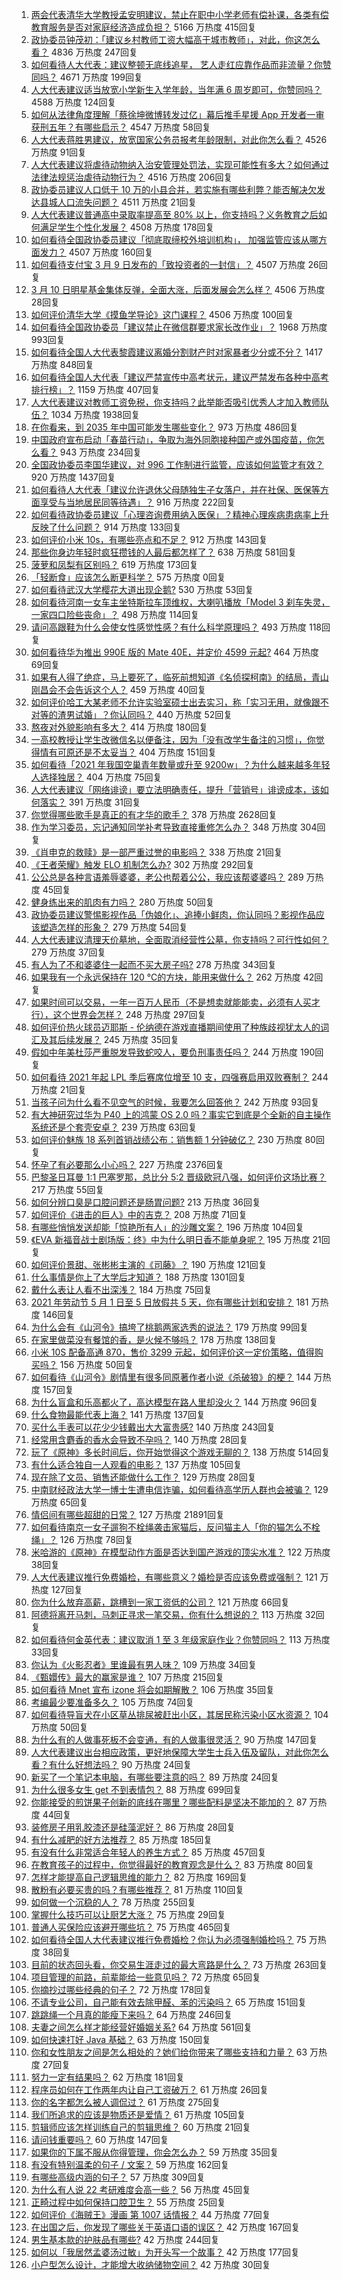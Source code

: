 1. [两会代表清华大学教授孟安明建议，禁止在职中小学老师有偿补课，各类有偿教育服务是否对家庭经济造成负担？](https://www.zhihu.com/question/448419438) 5166 万热度 415回复
1. [政协委员钟茂初：「建议乡村教师工资大幅高于城市教师」，对此，你这怎么看？](https://www.zhihu.com/question/448359133) 4836 万热度 247回复
1. [如何看待人大代表：建议整顿无底线追星， 艺人走红应靠作品而非流量？你赞同吗？](https://www.zhihu.com/question/448545659) 4671 万热度 199回复
1. [人大代表建议适当放宽小学新生入学年龄，当年满 6 周岁即可，你赞同吗？](https://www.zhihu.com/question/448559898) 4588 万热度 124回复
1. [如何从法律角度理解「蔡徐坤微博转发过亿」幕后推手星援 App 开发者一审获刑五年？有哪些启示？](https://www.zhihu.com/question/448562224) 4547 万热度 58回复
1. [人大代表蒋胜男建议，放宽国家公务员报考年龄限制，对此你怎么看？](https://www.zhihu.com/question/447039783) 4526 万热度 91回复
1. [人大代表建议将虐待动物纳入治安管理处罚法，实现可能性有多大？如何通过法律法规惩治虐待动物行为？](https://www.zhihu.com/question/448536131) 4516 万热度 206回复
1. [政协委员建议人口低于 10 万的小县合并，若实施有哪些利弊？能否解决欠发达县城人口流失问题？](https://www.zhihu.com/question/448537934) 4511 万热度 21回复
1. [人大代表建议普通高中录取率提高至 80% 以上，你支持吗？义务教育之后如何满足学生个性化发展？](https://www.zhihu.com/question/448440699) 4508 万热度 178回复
1. [如何看待全国政协委员建议「彻底取缔校外培训机构」， 加强监管应该从哪方面发力？](https://www.zhihu.com/question/448474428) 4507 万热度 160回复
1. [如何看待支付宝 3 月 9 日发布的「致投资者的一封信」？](https://www.zhihu.com/question/448531684) 4507 万热度 26回复
1. [3 月 10 日明星基金集体反弹，全面大涨，后面发展会怎么样？](https://www.zhihu.com/question/448591120) 4506 万热度 28回复
1. [如何评价清华大学《摸鱼学导论》这门课程？](https://www.zhihu.com/question/448630016) 4506 万热度 100回复
1. [如何看待全国政协委员「建议禁止在微信群要求家长改作业」？](https://www.zhihu.com/question/448203861) 1968 万热度 993回复
1. [如何看待全国人大代表黎霞建议离婚分割财产时对家暴者少分或不分？](https://www.zhihu.com/question/448382475) 1417 万热度 848回复
1. [如何看待全国人大代表「建议严禁宣传中高考状元，建议严禁发布各种中高考排行榜」？](https://www.zhihu.com/question/448195929) 1159 万热度 407回复
1. [人大代表建议对教师工资免税，你支持吗？此举能否吸引优秀人才加入教师队伍？](https://www.zhihu.com/question/448361377) 1034 万热度 1938回复
1. [在你看来，到 2035 年中国可能发生哪些变化？](https://www.zhihu.com/question/447592800) 973 万热度 486回复
1. [中国政府宣布启动「春苗行动」，争取为海外同胞接种国产或外国疫苗，你怎么看？](https://www.zhihu.com/question/448217663) 943 万热度 234回复
1. [全国政协委员李国华建议，对 996 工作制进行监管，应该如何监管才有效？](https://www.zhihu.com/question/448500726) 920 万热度 1437回复
1. [如何看待人大代表「建议允许退休父母随独生子女落户，并在社保、医保等方面享受与当地居民同等待遇」？](https://www.zhihu.com/question/448360534) 916 万热度 222回复
1. [如何看待政协委员建议「心理咨询费用纳入医保」？精神心理疾病患病率上升反映了什么问题？](https://www.zhihu.com/question/448413544) 914 万热度 133回复
1. [如何评价小米 10s，有哪些亮点和不足？](https://www.zhihu.com/question/448239993) 912 万热度 143回复
1. [那些你身边年轻时疯狂攒钱的人最后都怎样了？](https://www.zhihu.com/question/408964456) 638 万热度 581回复
1. [菠萝和凤梨有区别吗？](https://www.zhihu.com/question/20788381) 619 万热度 173回复
1. [「轻断食」应该怎么断更科学？](https://www.zhihu.com/roundtable/haochiqingnian) 575 万热度 0回复
1. [如何看待武汉大学樱花大道出现企鹅?](https://www.zhihu.com/question/447614949) 530 万热度 53回复
1. [如何看待河南一女车主坐特斯拉车顶维权，大喇叭播放「Model 3 刹车失灵，一家四口险些丧命」？](https://www.zhihu.com/question/448569872) 498 万热度 114回复
1. [请问高跟鞋为什么会使女性感觉性感？有什么科学原理吗？](https://www.zhihu.com/question/364229842) 493 万热度 118回复
1. [如何看待华为推出 990E 版的 Mate 40E，并定价 4599 元起?](https://www.zhihu.com/question/448542406) 464 万热度 69回复
1. [如果有人得了绝症，马上要死了，临死前想知道《名侦探柯南》的结局，青山刚昌会不会告诉这个人？](https://www.zhihu.com/question/448275927) 459 万热度 40回复
1. [如何评价哈工大某老师不允许实验室硕士出去实习，称「实习无用，就像跟不对等的渣男试婚」？你认同吗？](https://www.zhihu.com/question/448390973) 440 万热度 52回复
1. [熬夜对外貌影响有多大？](https://www.zhihu.com/question/284075314) 414 万热度 180回复
1. [一高校教授让学生改微信名以便备注，因为「没有改学生备注的习惯」，你觉得情有可原还是不太妥当？](https://www.zhihu.com/question/447768082) 404 万热度 151回复
1. [如何看待「2021 年我国空巢青年数量或升至 9200w」？为什么越来越多年轻人选择独居？](https://www.zhihu.com/question/448562387) 404 万热度 75回复
1. [人大代表建议「网络诽谤」要立法明确责任，提升「营销号」诽谤成本，该如何落实？](https://www.zhihu.com/question/447399573) 391 万热度 31回复
1. [你觉得哪些歌手是真正的有才华的歌手？](https://www.zhihu.com/question/421648239) 378 万热度 2628回复
1. [作为学习委员，忘记通知同学补考导致直接重修怎么办？](https://www.zhihu.com/question/367786613) 348 万热度 304回复
1. [《肖申克的救赎》是一部严重过誉的电影吗？](https://www.zhihu.com/question/26063628) 338 万热度 21回复
1. [《王者荣耀》触发 ELO 机制怎么办?](https://www.zhihu.com/question/341453743) 302 万热度 292回复
1. [公公总是各种言语羞辱婆婆，老公也帮着公公，我应该帮婆婆吗？](https://www.zhihu.com/question/447614786) 289 万热度 45回复
1. [健身练出来的肌肉有力吗？](https://www.zhihu.com/question/447230236) 280 万热度 50回复
1. [政协委员建议警惕影视作品「伪娘化」、追捧小鲜肉，你认同吗？影视作品应该塑造怎样的形象？](https://www.zhihu.com/question/448683996) 279 万热度 54回复
1. [人大代表建议清理天价墓地，全面取消经营性公墓，你支持吗？可行性如何？](https://www.zhihu.com/question/448681236) 279 万热度 37回复
1. [有人为了不和婆婆住一起而不买大房子吗?](https://www.zhihu.com/question/407531585) 278 万热度 343回复
1. [如果我有一个永远保持在 120 ℃的方块，能用来做什么？](https://www.zhihu.com/question/448323743) 262 万热度 42回复
1. [如果时间可以交易，一年一百万人民币（不是想卖就能能卖，必须有人买才行），这个世界会怎样？](https://www.zhihu.com/question/448434265) 248 万热度 297回复
1. [如何评价热火球员迈耶斯 - 伦纳德在游戏直播期间使用了种族歧视犹太人的词汇及其后续发展？](https://www.zhihu.com/question/448553060) 245 万热度 35回复
1. [假如中年美杜莎严重脱发导致蛇咬人，要负刑事责任吗？](https://www.zhihu.com/question/447530178) 244 万热度 190回复
1. [如何看待 2021 年起 LPL 季后赛席位增至 10 支，四强赛启用双败赛制？](https://www.zhihu.com/question/438866948) 244 万热度 21回复
1. [当孩子问为什么看不见空气的时候，我要怎么回答他？](https://www.zhihu.com/question/447360931) 242 万热度 93回复
1. [有大神研究过华为 P40 上的鸿蒙 OS 2.0 吗？事实它到底是个全新的自主操作系统还是个套壳安卓？](https://www.zhihu.com/question/448136663) 239 万热度 63回复
1. [如何评价魅族 18 系列首销战绩公布：销售额 1 分钟破亿？](https://www.zhihu.com/question/448204205) 230 万热度 80回复
1. [怀孕了有必要那么小心吗？](https://www.zhihu.com/question/27690623) 227 万热度 2376回复
1. [巴黎圣日耳曼 1:1 巴塞罗那，总比分 5:2 晋级欧冠八强，如何评价这场比赛？](https://www.zhihu.com/question/448696957) 217 万热度 55回复
1. [如何分辨口臭是口腔问题还是肠胃问题?](https://www.zhihu.com/question/27883412) 213 万热度 36回复
1. [如何评价《进击的巨人》中的吉克？](https://www.zhihu.com/question/60927899) 208 万热度 71回复
1. [有哪些悄悄发送却能「惊艳所有人」的沙雕文案？](https://www.zhihu.com/question/443152285) 196 万热度 104回复
1. [《EVA 新福音战士剧场版：终》中为什么明日香不能单身呢？](https://www.zhihu.com/question/448404415) 195 万热度 21回复
1. [如何评价景甜、张彬彬主演的《司藤》？](https://www.zhihu.com/question/448202818) 190 万热度 121回复
1. [什么事情是你上了大学后才知道？](https://www.zhihu.com/question/355322953) 188 万热度 1301回复
1. [戴什么表让人看不出深浅？](https://www.zhihu.com/question/447868724) 184 万热度 75回复
1. [2021 年劳动节 5 月 1 日至 5 日放假共 5 天，你有哪些计划和安排？](https://www.zhihu.com/question/448603091) 181 万热度 146回复
1. [为什么会有《山河令》搞垮了桃鹅两家选秀的说法？](https://www.zhihu.com/question/448035069) 179 万热度 99回复
1. [在家里做菜没有餐馆的香，是火候不够吗？](https://www.zhihu.com/question/448347304) 178 万热度 138回复
1. [小米 10S 配备高通 870，售价 3299 元起，如何评价这一定价策略，值得购买吗？](https://www.zhihu.com/question/448582821) 156 万热度 50回复
1. [如何看待《山河令》剧情里有很多同原著作者小说《杀破狼》的梗？](https://www.zhihu.com/question/448461343) 144 万热度 157回复
1. [为什么盲盒和乐高都火了，高达模型在路人里却没火？](https://www.zhihu.com/question/445171544) 144 万热度 96回复
1. [什么食物最能代表上海？](https://www.zhihu.com/question/447695693) 141 万热度 137回复
1. [买什么手表可以花少少钱戴出大大富贵感?](https://www.zhihu.com/question/415690787) 140 万热度 243回复
1. [经常用含麝香的香水会导致不孕吗？](https://www.zhihu.com/question/20129126) 140 万热度 28回复
1. [玩了《原神》多长时间后，你开始觉得这个游戏无聊的？](https://www.zhihu.com/question/423597371) 138 万热度 514回复
1. [有什么适合独自一人观看的电影？](https://www.zhihu.com/question/31772302) 137 万热度 105回复
1. [现在除了文员、销售还能做什么工作？](https://www.zhihu.com/question/429496537) 129 万热度 28回复
1. [中南财经政法大学一博士生遭电信诈骗，如何看待高学历人群也会被骗？](https://www.zhihu.com/question/448538163) 129 万热度 65回复
1. [情侣间有哪些超甜的日常？](https://www.zhihu.com/question/63310794) 127 万热度 21891回复
1. [如何看待南京一女子遛狗不栓绳袭击家猫后，反问猫主人「你的猫怎么不栓绳」？](https://www.zhihu.com/question/448711431) 126 万热度 78回复
1. [米哈游的《原神》在模型动作方面是否达到国产游戏的顶尖水准？](https://www.zhihu.com/question/445670587) 122 万热度 38回复
1. [人大代表建议推行免费婚检，有哪些意义？婚检是否应该免费或强制？](https://www.zhihu.com/question/448531882) 121 万热度 127回复
1. [你为什么放弃高薪，跳槽到一家工资低的公司？](https://www.zhihu.com/question/24189294) 121 万热度 66回复
1. [阿德将离开马刺，马刺正寻求一笔交易，你有什么想说的？](https://www.zhihu.com/question/448706314) 113 万热度 32回复
1. [如何看待何金英代表：建议取消 1 至 3 年级家庭作业？你赞同吗？](https://www.zhihu.com/question/448560668) 113 万热度 33回复
1. [你认为《火影忍者》里谁最有男人味？](https://www.zhihu.com/question/447484394) 109 万热度 34回复
1. [《甄嬛传》最大的赢家是谁？](https://www.zhihu.com/question/285057628) 107 万热度 215回复
1. [如何看待 Mnet 宣布 izone 将会如期解散？](https://www.zhihu.com/question/448627679) 106 万热度 35回复
1. [考编最少要准备多久？](https://www.zhihu.com/question/293537613) 105 万热度 74回复
1. [如何看待导盲犬在小区草丛排尿被赶出小区，其居民称污染小区水资源？](https://www.zhihu.com/question/447687486) 104 万热度 50回复
1. [为什么有的人做事死板不会变通，有的人做事很灵活？](https://www.zhihu.com/question/22947443) 90 万热度 147回复
1. [人大代表建议出台相应政策，更好地保障大学生士兵入伍及留队，对此你怎么看？有什么好想法吗？](https://www.zhihu.com/question/448538549) 90 万热度 24回复
1. [新买了一个笔记本电脑，有哪些要注意的吗？](https://www.zhihu.com/question/448396633) 89 万热度 24回复
1. [为什么很多女生 get 不到表情包？](https://www.zhihu.com/question/393293873) 88 万热度 699回复
1. [你能接受的煎饼果子创新的底线在哪里？哪些配料是坚决不能加的？](https://www.zhihu.com/question/448443162) 87 万热度 44回复
1. [装修房子用乳胶漆还是硅藻泥好？](https://www.zhihu.com/question/62891331) 86 万热度 28回复
1. [有什么减肥的好方法推荐？](https://www.zhihu.com/question/441015831) 85 万热度 185回复
1. [有没有什么非常适合年轻人的养生方式？](https://www.zhihu.com/question/403881920) 85 万热度 457回复
1. [在教育孩子的过程中，你觉得最好的教育观念是什么？](https://www.zhihu.com/question/442433746) 83 万热度 80回复
1. [怎样才能提高自己逻辑思维的能力？](https://www.zhihu.com/question/333617763) 82 万热度 169回复
1. [散粉有必要买贵的吗？有哪些推荐？](https://www.zhihu.com/question/46710969) 81 万热度 110回复
1. [如何做一个沉稳的人？](https://www.zhihu.com/question/298243670) 78 万热度 255回复
1. [掌握什么技巧可以让厨艺大涨？](https://www.zhihu.com/question/447777059) 75 万热度 29回复
1. [普通人买保险应该避开哪些坑？](https://www.zhihu.com/question/302888154) 75 万热度 465回复
1. [如何看待全国人大代表建议推行免费婚检？你认为必须强制婚检吗？](https://www.zhihu.com/question/448556408) 75 万热度 38回复
1. [目前的状态回头看，你交易生涯走过的最大弯路是什么？](https://www.zhihu.com/question/433145430) 73 万热度 263回复
1. [项目管理的前路，前辈能给一些意见吗？](https://www.zhihu.com/question/35563186) 72 万热度 65回复
1. [你摘抄过哪些经典的句子？](https://www.zhihu.com/question/437698742) 72 万热度 178回复
1. [不请专业公司，自己能有效去除甲醛、苯的污染吗？](https://www.zhihu.com/question/35664576) 65 万热度 151回复
1. [跳跳绳一个月真的能瘦下来吗？](https://www.zhihu.com/question/427465220) 64 万热度 246回复
1. [夫妻之间怎么样才能经营好婚姻关系?](https://www.zhihu.com/question/349031552) 64 万热度 561回复
1. [如何快速打好 Java 基础？](https://www.zhihu.com/question/50904128) 63 万热度 150回复
1. [你和女性朋友之间是怎么相处的？她们给你带来了哪些支持和力量？](https://www.zhihu.com/question/447555098) 63 万热度 27回复
1. [努力一定有结果吗？](https://www.zhihu.com/question/447984108) 62 万热度 181回复
1. [程序员如何在工作两年内让自己工资破万？](https://www.zhihu.com/question/64648392) 61 万热度 26回复
1. [你的名字都怎么被人调侃过？](https://www.zhihu.com/question/56961231) 61 万热度 275回复
1. [我们所追求的应该是物质还是爱情？](https://www.zhihu.com/question/448523075) 61 万热度 105回复
1. [剪辑师应该怎样训练自己的剪辑思维？](https://www.zhihu.com/question/299238934) 60 万热度 21回复
1. [请问钱重要吗？](https://www.zhihu.com/question/447810483) 60 万热度 147回复
1. [如果你的下属不服从你得管理，你会怎么办？](https://www.zhihu.com/question/325156471) 59 万热度 35回复
1. [有没有特别温柔的句子 / 文案？](https://www.zhihu.com/question/439571782) 59 万热度 162回复
1. [有哪些高级内涵的句子？](https://www.zhihu.com/question/430792595) 57 万热度 309回复
1. [为什么有人说 22 考研难度会高一些？](https://www.zhihu.com/question/427845043) 56 万热度 45回复
1. [正畸过程中如何保持口腔卫生？](https://www.zhihu.com/question/63548489) 55 万热度 25回复
1. [如何评价《海贼王》漫画 第 1007 话情报？](https://www.zhihu.com/question/448495593) 44 万热度 77回复
1. [在出国之后，你发现了哪些关于英语口语的误区？](https://www.zhihu.com/question/363007395) 42 万热度 167回复
1. [男生基本款的护肤品有哪些?](https://www.zhihu.com/question/35348374) 42 万热度 244回复
1. [如何以「我居然孟婆汤过敏」为开头写一个故事？](https://www.zhihu.com/question/443034796) 42 万热度 177回复
1. [小户型怎么设计，才能增大收纳储物空间？](https://www.zhihu.com/question/446526971) 42 万热度 30回复
